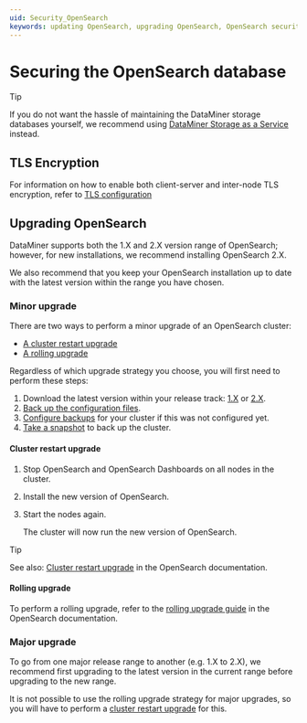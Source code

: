 ```yaml
---
uid: Security_OpenSearch
keywords: updating OpenSearch, upgrading OpenSearch, OpenSearch security
---
```


# Securing the OpenSearch database

> [!TIP]
> If you do not want the hassle of maintaining the DataMiner storage databases yourself, we recommend using [DataMiner Storage as a Service](xref:STaaS) instead.

## TLS Encryption

For information on how to enable both client-server and inter-node TLS encryption, refer to [TLS configuration](xref:Installing_OpenSearch_database#tls-and-user-configuration)

## Upgrading OpenSearch

DataMiner supports both the 1.X and 2.X version range of OpenSearch; however, for new installations, we recommend installing OpenSearch 2.X.

We also recommend that you keep your OpenSearch installation up to date with the latest version within the range you have chosen.

### Minor upgrade

There are two ways to perform a minor upgrade of an OpenSearch cluster:

- [A cluster restart upgrade](#cluster-restart-upgrade)
- [A rolling upgrade](#rolling-upgrade)

Regardless of which upgrade strategy you choose, you will first need to perform these steps:

1. Download the latest version within your release track: [1.X](https://opensearch.org/lines/1x.html) or [2.X](https://opensearch.org/lines/2x.html).
1. [Back up the configuration files](https://opensearch.org/docs/latest/install-and-configure/upgrade-opensearch/index/#backing-up-configuration-files).
1. [Configure backups](xref:Configuring_OpenSearch_Backups) for your cluster if this was not configured yet.
1. [Take a snapshot](xref:Configuring_OpenSearch_Backups#taking-the-snapshot) to back up the cluster.

#### Cluster restart upgrade

1. Stop OpenSearch and OpenSearch Dashboards on all nodes in the cluster.

1. Install the new version of OpenSearch.

1. Start the nodes again.

   The cluster will now run the new version of OpenSearch.

> [!TIP]
> See also: [Cluster restart upgrade](https://opensearch.org/docs/latest/install-and-configure/upgrade-opensearch/index/#cluster-restart-upgrade) in the OpenSearch documentation.

#### Rolling upgrade

To perform a rolling upgrade, refer to the [rolling upgrade guide](https://docs.opensearch.org/latest/migrate-or-upgrade/rolling-upgrade/) in the OpenSearch documentation.

### Major upgrade

To go from one major release range to another (e.g. 1.X to 2.X), we recommend first upgrading to the latest version in the current range before upgrading to the new range.

It is not possible to use the rolling upgrade strategy for major upgrades, so you will have to perform a [cluster restart upgrade](#cluster-restart-upgrade) for this.
